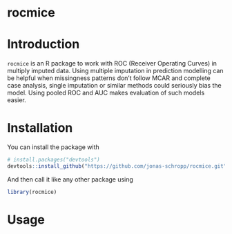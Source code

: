rocmice
================

# Introduction

`rocmice` is an R package to work with ROC (Receiver Operating Curves)
in multiply imputed data. Using multiple imputation in prediction
modelling can be helpful when missingness patterns don’t follow MCAR and
complete case analysis, single imputation or similar methods could
seriously bias the model. Using pooled ROC and AUC makes evaluation of
such models easier.

# Installation

You can install the package with

``` r
# install.packages("devtools")
devtools::install_github("https://github.com/jonas-schropp/rocmice.git")
```

And then call it like any other package using

``` r
library(rocmice)
```

# Usage

